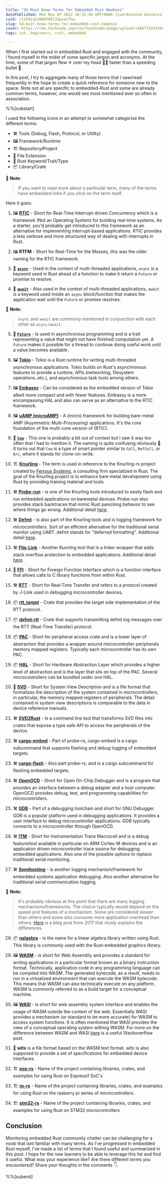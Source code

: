 ```yaml
---
title: "34 Must Know Terms for Embedded Rust Newbies"
datePublished: Mon Nov 07 2022 18:35:50 GMT+0000 (Coordinated Universal Time)
cuid: cla74ja1z000f08l2apvacfnw
slug: 34-must-know-terms-for-embedded-rust-newbies
cover: https://cdn.hashnode.com/res/hashnode/image/upload/v1667742933685/Ly4nsff8p.png
tags: iot, beginners, rust, embedded

---
```


When I first started out in embedded Rust and engaged with the community, I found myself in the midst of some specific jargon and acronyms. At the time, some of that jargon flew ✈ over my head 👱‍♂️ faster than a speeding bullet 🔫.

In this post, I try to aggregate many of those terms that I saw/read frequently in the hope to create a quick reference for someone new to the space. Note not all are specific to embedded-Rust and some are already common terms, however, one would see most mentioned ever so often in association.

%%[substart]

I used the following icons in an attempt to somewhat categorize the different terms:
- 🛠 Tools (Debug, Flash, Protocol, or Utility)
- 🖼 Framework/Runtime
- 🏗 Repository/Project
- 📁 File Extension
- 🦀 Rust Keyword/Trait/Type
- 📦 Library/Crate


📝 **Note**:
> If you want to read more about a particular term, many of the terms have embedded links if you click on the term itself.

Here it goes:

1. 🖼 **[RTIC](https://rtic.rs/1/book/en/)** - Short for Real-Time Interrupt-driven Concurrency which is a framework (Not an Operating System) for building real-time systems. As a starter, you'd probably get introduced to this framework as an alternative for implementing interrupt-based applications. RTIC provides a less verbose and more structured way of dealing with interrupts in Rust.

2. 🖼 **RTFM** - Short for Real-Time for the Masses, this was the older naming for the RTIC framework.

3. 🦀 **[`async`](https://rust-lang.github.io/async-book/01_getting_started/01_chapter.html)** - Used in the context of multi-threaded applications, `async` is a keyword used in Rust ahead of a function to make it return a `Future` or promise to resolve. 

4. 🦀 **[`await`](https://rust-lang.github.io/async-book/01_getting_started/01_chapter.html)**  - Also used in the context of multi-threaded applications, `await` is a keyword used inside an `async` block/function that makes the application wait until the `Future` or promise resolves. 

 📝 **Note:**
> `async` and `await` are commonly mentioned in conjunction with each other as `async/await`.

5. 🦀 **[`Future`](https://rust-lang.github.io/async-book/01_getting_started/01_chapter.html)** - Is used in asynchronous programming and is a trait representing a value that might not have finished computation yet. A `Future` makes it possible for a thread to continue doing useful work until a value becomes available.

6. 🖼 **[Tokio](https://tokio.rs/)** - Tokio is a Rust runtime for writing multi-threaded asynchronous applications. Tokio builds on Rust's asynchronous features to provide a runtime, APIs (networking, filesystem operations..etc.), and asynchronous task tools among others. 

7. 🖼 **[Embassy](https://embassy.dev/)** - Can be considered as the embedded version of Tokio albeit more compact and with fewer features. Embassy is a more encompassing HAL and also can serve as an alternative to the RTIC framework. 

8. 🖼 **[uAMP (microAMP)](https://github.com/rtic-rs/microamp)** - A (micro) framework for building bare-metal AMP (Asymmetric Multi-Processing) applications. It's the core foundation of the multi-core version of (RTIC).

9. 🦀 **[`Cow`](https://doc.rust-lang.org/std/borrow/enum.Cow.html)** - This one is probably a bit out of context but I saw it way too often that I had to mention it. The naming is quite confusing obviously 🐄. It turns out that `Cow` is a type of smart pointer similar to `Cell`, `RefCell`, or `Arc`, where it stands for clone-on-write.

10. 🏗 **[Knurling](https://knurling.ferrous-systems.com/)** - The term is used in reference to the Knurling-rs project created by [Ferrous Systems](https://ferrous-systems.com/), a consulting firm specialized in Rust. The goal of the Knurling project is to enhance bare metal development using Rust by providing training material and tools. 

11. 🛠 **[Probe-run](https://ferrous-systems.com/blog/knurling-changelog-1/)** - is one of the Knurling tools introduced to easily flash and run embedded applications on baremetal devices. Probe-run also provides stack backtraces that mimic Rust panicking behavior to see where things go wrong. Additional detail [here](https://knurling.ferrous-systems.com/tools/).

12. 🛠 **[Defmt](https://ferrous-systems.com/blog/knurling-changelog-1/)** - is also part of the Knurling tools and is logging framework for microcontrollers. Sort of an efficient alternative for the traditional serial monitor using UART. defmt stands for "deferred formatting". Additional detail [here](https://knurling.ferrous-systems.com/tools/).

13. 🛠 **[Flip-Link](https://ferrous-systems.com/blog/knurling-changelog-1/)** - Another Kunrling tool that is a linker wrapper that adds stack overflow protection to embedded applications. Additional detail [here](https://knurling.ferrous-systems.com/tools/).

14. 🦀 **[FFI](https://doc.rust-lang.org/nomicon/ffi.html)** - Short for Foreign Function Interface which is a function interface that allows calls to C library functions from within Rust.

15. 🛠 **[RTT](https://www.segger.com/products/debug-probes/j-link/technology/about-real-time-transfer/)** - Short for Real-Time Transfer and refers to a protocol created by J-Link used in debugging microcontroller devices.

16. 📦 **[rtt_target](https://docs.rs/rtt-target/latest/rtt_target/)** - Crate that provides the target side implementation of the RTT protocol.

17. 📦 **[defmt-rtt](https://docs.rs/defmt-rtt/latest/defmt_rtt/)** - Crate that supports transmitting defmt log messages over the RTT (Real-Time Transfer) protocol.

18. 📦 **[PAC](https://docs.rust-embedded.org/book/start/registers.html)** - Short for peripheral access crate and is a lower layer of abstraction that provides a wrapper around microcontroller peripherals memory mapped registers. Typically each microcontroller has its own PAC.

19. 📦 **[HAL](https://docs.rust-embedded.org/book/start/registers.html)** - Short for Hardware Abstraction Layer which provides a higher level of abstraction and is the layer that sits on top of the PAC. Several microcontrollers can be bundled under one HAL.

20. 📁 **[SVD](https://www.keil.com/pack/doc/CMSIS/SVD/html/svd_Format_pg.html)** - Short for System View Description and is a file format that formalizes the description of the system contained in microcontrollers, in particular, the memory mapped registers of peripherals. The detail contained in system view descriptions is comparable to the data in device reference manuals.

21. 🛠 **[SVD2Rust](https://docs.rs/svd2rust/latest/svd2rust/)** - Is a command line tool that transforms SVD files into crates that expose a type safe API to access the peripherals of the device.

22. 🛠 **[cargo-embed](https://probe.rs/docs/tools/cargo-embed/)** - Part of probe-rs, cargo-embed is a cargo subcommand that supports flashing and debug logging of embedded targets.

23. 🛠 **[cargo-flash](https://probe.rs/docs/tools/cargo-flash/)** - Also part probe-rs, and is a cargo subcommand for flashing embedded targets.

24. 🛠 **[OpenOCD](https://openocd.org/doc/html/About.html)** - Short for Open On-Chip  Debugger and is a program that provides an interface between a debug adapter and a host computer. OpenOCD provides debug, test, and programming capabilities for microcontrollers.

25. 🛠 **[GDB](https://www.sourceware.org/gdb/)** - Part of a debugging toolchain and short for GNU Debugger. GDB is a popular platform used in debugging applications. It provides a user interface to debug microcontroller applications. GDB typically connects to a microcontroller through OpenOCD.

26. 🛠 **[ITM](https://developer.arm.com/documentation/ddi0337/e/System-Debug/ITM)** - Short for Instrumentation Trace Macrocell and is a debug feature/tool available in particular on ARM Cortex-M devices and is an application driven microcontroller trace source for debugging embedded applications. Also one of the possible options to replace traditional serial monitoring.

27. 🛠 **[Semihosting](https://wiki.segger.com/Semihosting)** - is another logging mechanism/framework for embedded systems application debugging. Also another alternative for traditional serial communication logging.

 📝 **Note:**
> It's probably obvious at this point that there are many logging mechanisms/frameworks. The choice typically would depend on the speed and features of a mechanism. Some are considered slower than others and some also consume more application overhead than others. [Here](https://blog.japaric.io/itm/) is a blog post from 2017 that nicely explains the differences.

28. 📦 **[nalgebra](https://nalgebra.org/)** - is the name for a linear algebra library written using Rust. This library is commonly used with the Rust-embedded graphics library.

29. 🖼 **[WASM](https://webassembly.org/)** - is short for Web Assembly and provides a standard for writing applications in a particular format known as a binary instruction format. Technically, application code in any programming language can be compiled into WASM. The generated bytecode, as a result, needs to run in a virtualized environment that can execute the WASM bytecode. This means that WASM can also technically execute on any platform. WASM is commonly referred to as a build target for a conceptual machine.
 
30. 🖼 **[WASI](https://wasi.dev/)** - is short for web assembly system interface and enables the usage of WASM outside the context of the web. Essentially WASI provides a mechanism (or standard to be more accurate) for WASM to access system functions. It is often mentioned that WASI provides the view of a conceptual operating system withing WASM. For more on the difference between WASM and WASI [here](https://stackoverflow.com/questions/59609013/wasi-vs-web-assembly) is a useful Stackoverflow post. 

31. 📁 **witx** is a file format based on the WASM text format. witx is also supposed to provide a set of specifications for embedded device interfaces.

32. 🏗 **[esp-rs](https://github.com/esp-rs)** - Name of the project containing libraries, crates, and examples for using Rust on Espressif SoC's

33. 🏗 **[rp-rs](https://github.com/rp-rs)** - Name of the project containing libraries, crates, and examples for using Rust on the rasberry pi series of microcontrollers.

34. 🏗 **[stm32-rs](https://github.com/stm32-rs)** - Name of the project containing libraries, crates, and examples for using Rust on STM32 microcontrollers

## Conclusion

Monitoring embedded Rust community chatter can be challenging for a noob that isnt familiar with many terms. As I've progressed in embedded Rust myself, I've made a list of terms that I found useful and summarized in this post. I hope for the new learners to be able to leverage this list and find it useful. What was your experience like? Are there different terms you encountered? Share your thoughts in the comments 👇.

%%[subend]

